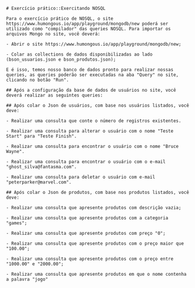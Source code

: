     # Exercício prático::Exercitando NOSQL

    Para o exercício prático de NOSQL, o site https://www.humongous.io/app/playground/mongodb/new poderá ser utilizado como "compilador" das queries NOSQL. Para importar os arquivos Mongo no site, você deverá:

    - Abrir o site https://www.humongous.io/app/playground/mongodb/new;

    - Colar as collections de dados disponibilizadas ao lado (bson_usuarios.json e bson_produtos.json);

    E é isso, temos nosso banco de dados pronto para realizar nossas queries, as queries poderão ser executadas na aba "Query" no site, clicando no botão "Run".

    ## Após a configuração da base de dados de usuários no site, você deverá realizar as seguintes queries:

    ## Após colar o Json de usuários, com base nos usuários listados, você deve:

    - Realizar uma consulta que conte o número de registros existentes.

    - Realizar uma consulta para alterar o usuário com o nome "Teste Start" para "Teste Finish".

    - Realizar uma consulta para encontrar o usuário com o nome "Bruce Wayne".

    - Realizar uma consulta para encontrar o usuário com o e-mail "ghost_silva@fantasma.com".

    - Realizar uma consulta para deletar o usuário com e-mail "peterparker@marvel.com".

    ## Após colar o Json de produtos, com base nos produtos listados, você deve:

    - Realizar uma consulta que apresente produtos com descrição vazia;

    - Realizar uma consulta que apresente produtos com a categoria "games";

    - Realizar uma consulta que apresente produtos com preço "0";

    - Realizar uma consulta que apresente produtos com o preço maior que "100.00";

    - Realizar uma consulta que apresente produtos com o preço entre "1000.00" e "2000.00";

    - Realizar uma consulta que apresente produtos em que o nome contenha a palavra "jogo"